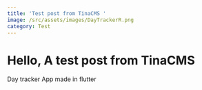 ```yaml
---
title: 'Test post from TinaCMS '
image: /src/assets/images/DayTrackerR.png
category: Test
---
```


# Hello, A test post from TinaCMS

Day tracker App made in flutter
